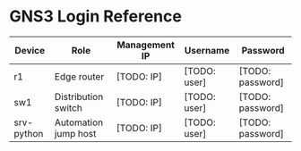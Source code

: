 # GNS3 Login Reference

| Device | Role | Management IP | Username | Password |
| --- | --- | --- | --- | --- |
| r1 | Edge router | [TODO: IP] | [TODO: user] | [TODO: password] |
| sw1 | Distribution switch | [TODO: IP] | [TODO: user] | [TODO: password] |
| srv-python | Automation jump host | [TODO: IP] | [TODO: user] | [TODO: password] |
